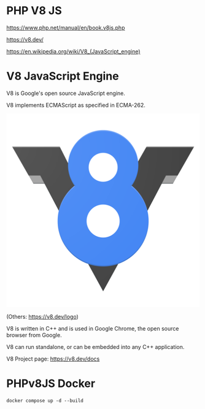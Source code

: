 # PHP V8 JS

https://www.php.net/manual/en/book.v8js.php

https://v8.dev/

https://en.wikipedia.org/wiki/V8_(JavaScript_engine)

# V8 JavaScript Engine

V8 is Google's open source JavaScript engine.

V8 implements ECMAScript as specified in ECMA-262.

![](v8.svg)

(Others: https://v8.dev/logo)

V8 is written in C++ and is used in Google Chrome, the open source browser from Google.

V8 can run standalone, or can be embedded into any C++ application.

V8 Project page: https://v8.dev/docs

# PHPv8JS Docker

```
docker compose up -d --build
```